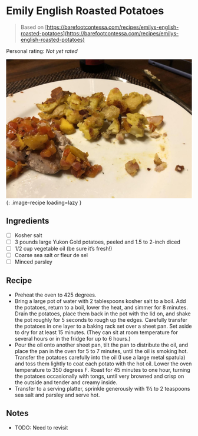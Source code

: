 <!-- Needs Manual Review -->

# Emily English Roasted Potatoes

> Based on [https://barefootcontessa.com/recipes/emilys-english-roasted-potatoes](https://barefootcontessa.com/recipes/emilys-english-roasted-potatoes)

<!-- {cts} rating=0; (User can specify rating on scale of 1-5) -->

Personal rating: *Not yet rated*

<!-- {cte} -->

<!-- {cts} name_image=emily_english_roasted_potatoes.jpeg; (User can specify image name) -->

![emily_english_roasted_potatoes.jpeg](./emily_english_roasted_potatoes.jpeg){: .image-recipe loading=lazy }

<!-- {cte} -->

## Ingredients

- [ ] Kosher salt
- [ ] 3 pounds large Yukon Gold potatoes, peeled and 1.5 to 2-inch diced
- [ ] 1/2 cup vegetable oil (be sure it’s fresh!)
- [ ] Coarse sea salt or fleur de sel
- [ ] Minced parsley

## Recipe

- Preheat the oven to 425 degrees.
- Bring a large pot of water with 2 tablespoons kosher salt to a boil. Add the potatoes, return to a boil, lower the heat, and simmer for 8 minutes. Drain the potatoes, place them back in the pot with the lid on, and shake the pot roughly for 5 seconds to rough up the edges. Carefully transfer the potatoes in one layer to a baking rack set over a sheet pan. Set aside to dry for at least 15 minutes. (They can sit at room temperature for several hours or in the fridge for up to 6 hours.)
- Pour the oil onto another sheet pan, tilt the pan to distribute the oil, and place the pan in the oven for 5 to 7 minutes, until the oil is smoking hot. Transfer the potatoes carefully into the oil (I use a large metal spatula) and toss them lightly to coat each potato with the hot oil. Lower the oven temperature to 350 degrees F. Roast for 45 minutes to one hour, turning the potatoes occasionally with tongs, until very browned and crisp on the outside and tender and creamy inside.
- Transfer to a serving platter, sprinkle generously with 1½ to 2 teaspoons sea salt and parsley and serve hot.

## Notes

- TODO: Need to revisit
